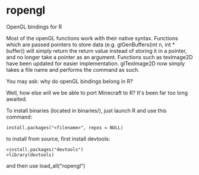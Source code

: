 # ropengl
OpenGL bindings for R

Most of the openGL functions work with their native syntax. Functions which are passed pointers to store data (e.g. glGenBuffers(int n, int * buffer)) will simply return the return value instead of storing it in a pointer, and no longer take a pointer as an argument. Functions such as texImage2D have been updated for easier implementation. glTexImage2D now simply takes a file name and performs the command as such.

You may ask: why do openGL bindings belong in R? 

Well, how else will we be able to port Minecraft to R? It's been far too long awaited.

To install binaries (located in binaries/), just launch R and use this command:

`install.packages("<filename>", repos = NULL)`

to install from source, first install devtools:

```
>install.packages("devtools")
>library(devtools)
```

and then use load_all("ropengl")
